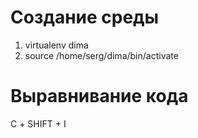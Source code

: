 # Создание среды
1. virtualenv dima
2. source /home/serg/dima/bin/activate

# Выравнивание кода
С + SHIFT + I